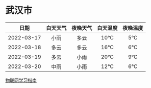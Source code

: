 # 武汉市
|日期|白天天气|夜晚天气|白天温度|夜晚温度|
|:--:|:--:|:--:|:--:|:--:|
|2022-03-17|小雨|多云|10℃|5℃|
|2022-03-18|多云|多云|16℃|6℃|
|2022-03-19|多云|小雨|20℃|9℃|
|2022-03-20|中雨|小雨|12℃|6℃|
 
[物联网学习指南](http://doc.lziqi.top/IoT)
